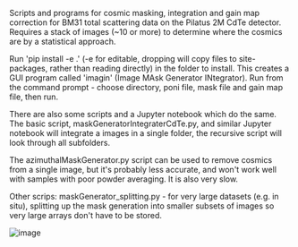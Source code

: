 Scripts and programs for cosmic masking, integration and gain map correction for BM31 total scattering data on the Pilatus 2M CdTe detector. Requires a stack of images (~10 or more) to determine where the cosmics are by a statistical approach.

Run 'pip install -e .' (-e for editable, dropping will copy files to site-packages, rather than reading directly) in the folder to install. This creates a GUI program called 'imagin' (Image MAsk Generator INtegrator). Run from the command prompt - choose directory, poni  file, mask file and gain map file, then run.

There are also some scripts and a Jupyter notebook which do the same. The basic script, maskGeneratorIntegraterCdTe.py, and similar Jupyter notebook will integrate a images in a single folder, the recursive script will look through all subfolders.

The azimuthalMaskGenerator.py script can be used to remove cosmics from a single image, but it's probably less accurate, and won't work well with samples with poor powder averaging. It is also very slow.

Other scrips: maskGenerator_splitting.py - for very large datasets (e.g. in situ), splitting up the mask generation into smaller subsets of images so very large arrays don't have to be stored.

![image](https://github.com/msujas/maskGenerator_CdTe/assets/79653376/711fa554-6a3c-439a-adc3-36cd8208ba26)


